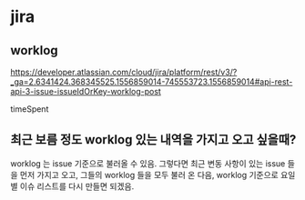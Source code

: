 # jira


## worklog
https://developer.atlassian.com/cloud/jira/platform/rest/v3/?_ga=2.6341424.368345525.1556859014-745553723.1556859014#api-rest-api-3-issue-issueIdOrKey-worklog-post

timeSpent

## 최근 보름 정도 worklog 있는 내역을 가지고 오고 싶을때?
worklog 는 issue 기준으로 불러올 수 있음.
그렇다면 최근 변동 사항이 있는 issue 들을 먼저 가지고 오고, 그들의 worklog 들을 모두 불러 온 다음, worklog 기준으로 요일별 이슈 리스트를 다시 만들면 되겠음.

